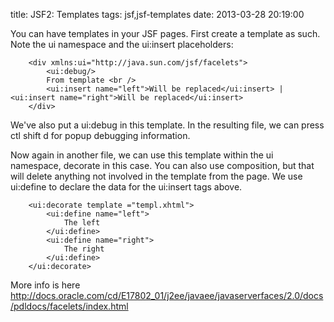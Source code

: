 title: JSF2: Templates
tags: jsf,jsf-templates
date: 2013-03-28 20:19:00

You can have templates in your JSF pages. First create a template as such. Note the ui namespace and the ui:insert placeholders:

		<div xmlns:ui="http://java.sun.com/jsf/facelets">
			<ui:debug/>
			From template <br />
			<ui:insert name="left">Will be replaced</ui:insert> | <ui:insert name="right">Will be replaced</ui:insert>
		</div>

We've also put a ui:debug in this template. In the resulting file, we can press ctl shift d for popup debugging information.

Now again in another file, we can use this template within the ui namespace, decorate in this case. You can also use composition, but that will delete anything not involved in the template from the page. We use ui:define to declare the data for the ui:insert tags above.

		<ui:decorate template ="templ.xhtml">
			<ui:define name="left">
				The left
			</ui:define>
			<ui:define name="right">
				The right
			</ui:define>
		</ui:decorate>

More info is here http://docs.oracle.com/cd/E17802_01/j2ee/javaee/javaserverfaces/2.0/docs/pdldocs/facelets/index.html
